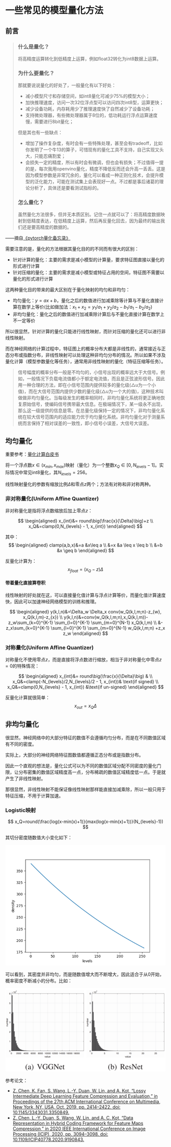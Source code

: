 # 一些常见的模型量化方法

## 前言

>### 什么是量化？
>将高精度运算转化到低精度上运算，例如float32转化为int8数据上运算。
>
>### 为什么要量化？
>那就要说说量化的好处了，一般量化有以下好处：
>* 减小模型尺寸和存储空间，如int8量化可减少75%的模型大小；
>* 加快推理速度，访问一次32位浮点型可以访问四次int8型，运算更快；
>* 减少设备功耗，内存耗用少了推理速度快了自然减少了设备功耗；
>* 支持微处理器，有些微处理器属于8位的，低功耗运行浮点运算速度慢，需要进行8bit量化；
>
>但是其也有一些缺点：
>
>* 增加了操作复杂度，有时会有一些特殊处理，甚至会有tradeoff，比如你发明了一个牛13的算子，可惜现有的量化工具不支持，自己实现又头大，只能忍痛割爱；
>* 会损失一定的精度，所以有时会有微调，但也会有损失；不过值得一提的是，每次我用openvino量化，精度不降低反而还会升高一丢丢。这是因为模型参数是非常冗余的，量化可以看成一种正则化技术，会提升模型的泛化能力，可能在测试集上会表现好一点。不过都是事后诸葛的理论分析了，具体还是要看测试指标的。
>
>### 怎么量化？
>虽然量化方法很多，但并无本质区别。记住一点就可以了：将高精度数据映射到低精度表达，在低精度上运算，然后再反量化回去，因为最终的输出我们还是要高精度的数据的。

——摘自[《pytorch量化备忘录》](https://zhuanlan.zhihu.com/p/269808112)

需要注意的是，量化的方法根据其量化目的的不同而有很大的区别：
* 针对计算的量化：主要的需求是减小模型的计算量，要求特征图直接以量化的形式进行计算
* 针对压缩的量化：主要的需求是减小模型或特征占用的空间，特征图不需要以量化的形式进行计算

这两种量化目的带来的最大区别在于量化映射的均匀和非均匀：
* 均匀量化：$y=ax+b$，量化之后的数值进行加减乘除等计算与不量化直接计算在数学上等价(比如做加法：$x_1+x_2=y_1/a_1+y_2/a_2-b_1/a_1-b_2/a_2$)
* 非均匀量化：量化之后的数值进行加减乘除计算后与不量化直接计算在数学上不一定等价

所以很显然，针对计算的量化只能进行线性映射，而针对压缩的量化还可以进行非线性映射。

而在神经网络的计算过程中，特征图上的概率分布大都是非线性的，通常接近与正态分布或指数分布，非线性映射可以处理这种非均匀分布的情况。所以如果不涉及量化计算（模型参数量化等任务），通常用非线性映射的量化（特征压缩等任务）。

>信号幅度的概率分布一般是不均匀的，小信号出现的概率远大于大信号。例如，一般情况下负载电流值都小于额定电流值，而且是正弦波形信号。因此用一种合理的方法，即在小信号范围内提供较多的量化级(△u为一个小值)，而在大信号范围内提供少数的量化级(△u为一个大的值)，这种技术叫做做非均匀量化。当每级发生的概率相同时，非均匀量化系统将更正确地恢复原始信号，使编码信号携带最大信息。在极端情况下，某一级永不出现，那么这一级提供的信息是零。在总量化级保持一定的情况下，非均匀量化系统在较大信号范围内的适应能力优于均匀量化系统。非均匀量化对于测量系统而言保持了相对误差的一致性，即小信号小误差，大信号大误差。

## 均匀量化

重要参考：[量化计算白皮书](http://arxiv.org/abs/1806.08342)

将一个浮点数$x\in(x_{min},x_{max})$映射（量化）为一个整数$x_{Q}\in[0,N_{levels}-1]$。实际情况中常见int8量化，其$N_{levels}=256$。

线性映射量化的参数有缩放比例$\Delta$和零点$z$两个；方法有对称和非对称两种。

### 非对称量化(Uniform Affine Quantizer)

非对称量化是指将浮点数缩放后加上零点$z$：

$$
\begin{aligned}
    x_{int}&= round\big(\frac{x}{\Delta}\big)+z \\
    x_Q&=clamp(0,N_{levels} - 1, x_{int}) 
\end{aligned}
$$

其中：
$$
\begin{aligned}
    clamp(a,b,x)&=a &x\leq a \\
    &=x &a \leq x \leq b \\
    &=b &x \geq b
\end{aligned}
$$

反量化计算为：
$$x_{float}=(x_Q  - z)\Delta$$

#### 带着量化直接算卷积

线性映射的好处就在这，可以直接量化值计算与浮点计算等价，而量化值计算速度快，因此可以加速神经网络模型的训练和推理。

$$
\begin{aligned}
    y(k,l,n)&=\Delta_w \Delta_x conv(w_Q(k,l,m;n)-z_{w}, x_Q(k,l,m)-z_{x}) \\
    y(k,l,n)&=conv(w_Q(k,l,m;n),x_Q(k,l,m))-z_w\sum_{k=0}^{K-1} \sum_{l=0}^{K-1} \sum_{m=0}^{N-1} x_Q(k,l,m) \\
    &-z_x\sum_{k=0}^{K-1} \sum_{l=0}^{K-1} \sum_{m=0}^{N-1} w_Q(k,l,m;n) +z_x z_w
\end{aligned}
$$

### 对称量化(Uniform Affine Quantizer)

对称量化不使用零点$z$，而是直接将浮点数进行缩放，相当于非对称量化中零点$z=0$的特殊情况：

$$
\begin{aligned}
    x_{int}&= round\big(\frac{x}{\Delta}\big) & \\
    x_Q&=clamp(-N_{levels}/2,N_{levels}/2 - 1, x_{int})& \text{if signed}  \\
    x_Q&=clamp(0,N_{levels} - 1, x_{int}) &\text{if un-signed} 
\end{aligned}
$$

反量化计算就很简单：
$$x_{out}=x_Q\Delta$$

## 非均匀量化

很显然，神经网络中的大部分特征的数值不会遵循均匀分布，而是在不同数值区域有不同的密度。

实际上，大部分的神经网络特征图数值都遵循正态分布或是指数分布。

因此一个直观的想法是，量化公式可以为不同的数值区域分配不同密度的量化门限，让分布密集的数值区域精度高一点，分布稀疏的数值区域精度低一点。于是就产生了非线性映射。

那很显然，非线性映射不能保证像线性映射那样能直接加减乘除，所以一般只用于特征压缩，不用于计算加速。

### Logistic映射

$$
x_Q=round(\frac{log(x-min(x)+1)}{max(log(x-min(x)+1))}(N_{levels}-1))
$$

其切分密度随数值大小变化如下：

![](i/log_quant.png)

可以看到，其密度并非均匀，而是随数值增大而不断增大，因此适合于从0开始，概率密度不断减小的分布。比如：

![](i/quant_density.png)

参考论文：
* [Z. Chen, K. Fan, S. Wang, L.-Y. Duan, W. Lin, and A. Kot, “Lossy Intermediate Deep Learning Feature Compression and Evaluation,” in Proceedings of the 27th ACM International Conference on Multimedia, New York, NY, USA, Oct. 2019, pp. 2414–2422. doi: 10.1145/3343031.3350849.](https://doi.org/10.1145/3343031.3350849)
* [Z. Chen, L.-Y. Duan, S. Wang, W. Lin, and A. C. Kot, “Data Representation in Hybrid Coding Framework for Feature Maps Compression,” in 2020 IEEE International Conference on Image Processing (ICIP), 2020, pp. 3094–3098. doi: 10.1109/ICIP40778.2020.9190843.](https://doi.org/10.1109/ICIP40778.2020.9190843)